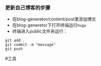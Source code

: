 ### 更新自己博客的步骤

- 在blog-generetor/content/post里添加博文
- 在blog-generetor下打开终端运行`hugo`
- 终端进入public文件夹运行：
```shell
git add .
git commit -m "message"
git push
```
#工具
